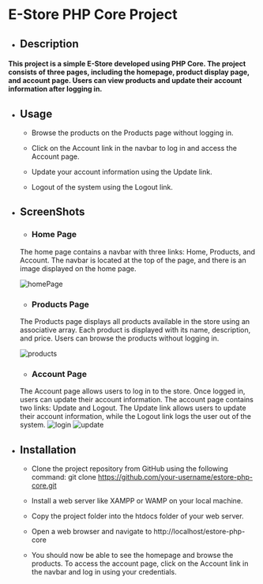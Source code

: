 # E-Store PHP Core Project
- ## Description 
#### This project is a simple E-Store developed using PHP Core. The project consists of three pages, including the homepage, product display page, and account page. Users can view products and update their account information after logging in.


- ## Usage
  -  Browse the products on the Products page without logging in.
  -  Click on the Account link in the navbar to log in and access the Account page.

  - Update your account information using the Update link.

  - Logout of the system using the Logout link.
   
 - ## ScreenShots
     - ### Home Page 
    The home page contains a navbar with three links: Home, Products, and Account. The navbar is located at the top of the page, and there is an image displayed on the home page.


      ![homePage](https://user-images.githubusercontent.com/130367407/236428388-9f07e4c5-48a5-4ac7-8f06-6aaf49effb97.jpg)
   - ### Products Page
   The Products page displays all products available in the store using an associative array. Each product is displayed with its name, description, and price. Users can browse the products without logging in.
   
      ![products](https://user-images.githubusercontent.com/130367407/236429474-c0f0c52f-91f0-44a9-ac69-d564cedc1da8.jpg)

      - ### Account Page
      The Account page allows users to log in to the store. Once logged in, users can update their account information. The account page contains two links: Update and Logout. The Update link allows users to update their account information, while the Logout link logs the user out of the system.
      ![login](https://user-images.githubusercontent.com/130367407/236429907-f186c6e0-9f27-4deb-a689-3a9e959713b0.jpg) 
      ![update](https://user-images.githubusercontent.com/130367407/236429998-9a2044d3-2230-4f91-abed-f6da22160e00.jpg)

- ## Installation 
  -  Clone the project repository from GitHub using the following command:
git clone
https://github.com/your-username/estore-php-core.git

  - Install a web server like XAMPP or WAMP on your local machine.

  - Copy the project folder into the htdocs folder of your web server.

  - Open a web browser and navigate to http://localhost/estore-php-core

  - You should now be able to see the homepage and browse the products. To access the account page, click on the Account link in the navbar and log in using your credentials.
